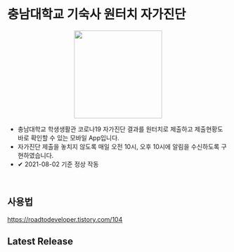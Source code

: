 # 충남대학교 기숙사 원터치 자가진단
<p align="center">
  <img src="https://user-images.githubusercontent.com/50696567/127801566-7c9e2d00-8121-4bd5-8daf-28404e4748ea.jpg" width="200" />
<p/>

* 충남대학교 학생생활관 코로나19 자가진단 결과를 원터치로 제출하고 제출현황도 바로 확인할 수 있는 모바일 App입니다.
* 자가진단 제출을 놓치지 않도록 매일 오전 10시, 오후 10시에 알림을 수신하도록 구현하였습니다.
* ✔ 2021-08-02 기준 정상 작동
<br>

## 사용법

https://roadtodeveloper.tistory.com/104

## Latest Release

<!--[**.apk download**](링크)-->
